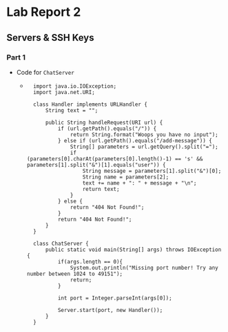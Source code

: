 # Lab Report 2
## Servers & SSH Keys

### Part 1
- Code for `ChatServer`
    - ```
        import java.io.IOException;
        import java.net.URI;

        class Handler implements URLHandler {
            String text = "";

            public String handleRequest(URI url) {
                if (url.getPath().equals("/")) {
                    return String.format("Woops you have no input");
                } else if (url.getPath().equals("/add-message")) {
                    String[] parameters = url.getQuery().split("=");
                    if (parameters[0].charAt(parameters[0].length()-1) == 's' && parameters[1].split("&")[1].equals("user")) {
                        String message = parameters[1].split("&")[0];
                        String name = parameters[2];
                        text += name + ": " + message + "\n";
                        return text;
                    }
                } else {
                    return "404 Not Found!";
                }
                return "404 Not Found!";
            }
        }

        class ChatServer {
            public static void main(String[] args) throws IOException {
                if(args.length == 0){
                    System.out.println("Missing port number! Try any number between 1024 to 49151");
                    return;
                }

                int port = Integer.parseInt(args[0]);

                Server.start(port, new Handler());
            }
        }
        ```
